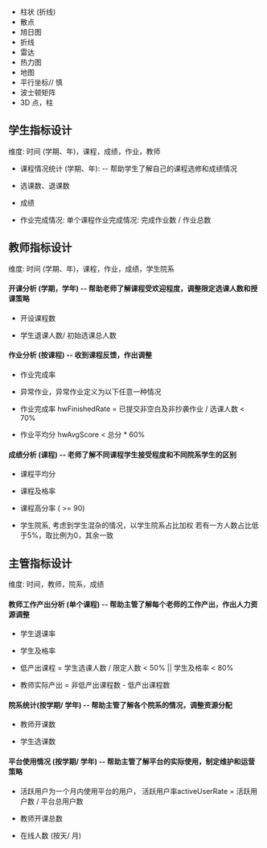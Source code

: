 - 柱状  (折线)
- 散点
- 旭日图
- 折线
- 雷达
- 热力图
- 地图
- 平行坐标// 慎
- 波士顿矩阵
- 3D 点，柱



## 学生指标设计

维度: 时间 (学期、年)，课程，成绩，作业，教师

- 课程情况统计 (学期、年):  -- 帮助学生了解自己的课程选修和成绩情况

- 选课数、退课数 

- 成绩 

- 作业完成情况:  单个课程作业完成情况: 完成作业数 / 作业总数



## 教师指标设计

维度: 时间 (学期、年)，课程，作业，成绩，学生院系

#### 开课分析 (学期，学年) -- 帮助老师了解课程受欢迎程度，调整限定选课人数和授课策略

- 开设课程数 

- 学生退课人数/ 初始选课总人数



#### 作业分析 (按课程) -- 收到课程反馈，作出调整

- 作业完成率

- 异常作业，异常作业定义为以下任意一种情况

- 作业完成率 hwFinishedRate = 已提交非空白及非抄袭作业 / 选课人数  <  70%

- 作业平均分 hwAvgScore < 总分 * 60%





#### 成绩分析 (课程) -- 老师了解不同课程学生接受程度和不同院系学生的区别

- 课程平均分

- 课程及格率
- 课程高分率  ( >= 90)
-  学生院系, 考虑到学生混杂的情况，以学生院系占比加权 若有一方人数占比低于5%，取比例为0，其余一致



##  主管指标设计

维度: 时间，教师，院系，成绩



#### 教师工作产出分析 (单个课程) -- 帮助主管了解每个老师的工作产出，作出人力资源调整

- 学生退课率

- 学生及格率

- 低产出课程  = 学生选课人数 / 限定人数 < 50% || 学生及格率 < 80%

- 教师实际产出 = 非低产出课程数 - 低产出课程数  



####  院系统计(按学期/ 学年) -- 帮助主管了解各个院系的情况，调整资源分配

- 教师开课数

- 学生选课数



#### 平台使用情况 (按学期/ 学年) -- 帮助主管了解平台的实际使用，制定维护和运营策略

- 活跃用户为一个月内使用平台的用户，                                                                                                      活跃用户率activeUserRate = 活跃用户数 / 平台总用户数

- 教师开课总数
- 在线人数 (按天/ 月)